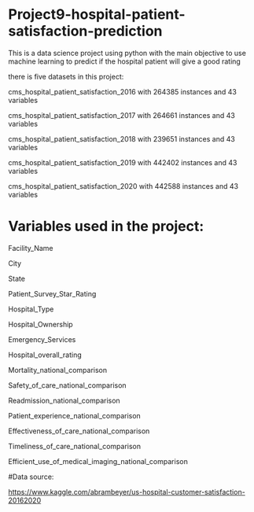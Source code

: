 # Project9-hospital-patient-satisfaction-prediction

This is a data science project using python with the main objective to use machine learning to predict if the hospital patient will give a good rating

there is five datasets in this project:

cms_hospital_patient_satisfaction_2016 with 264385 instances and 43 variables

cms_hospital_patient_satisfaction_2017 with 264661 instances and 43 variables

cms_hospital_patient_satisfaction_2018 with 239651 instances and 43 variables

cms_hospital_patient_satisfaction_2019 with 442402 instances and 43 variables

cms_hospital_patient_satisfaction_2020 with 442588 instances and 43 variables

# Variables used in the project:

Facility_Name

City

State

Patient_Survey_Star_Rating

Hospital_Type

Hospital_Ownership

Emergency_Services

Hospital_overall_rating

Mortality_national_comparison

Safety_of_care_national_comparison

Readmission_national_comparison

Patient_experience_national_comparison

Effectiveness_of_care_national_comparison

Timeliness_of_care_national_comparison

Efficient_use_of_medical_imaging_national_comparison

#Data source:

https://www.kaggle.com/abrambeyer/us-hospital-customer-satisfaction-20162020
